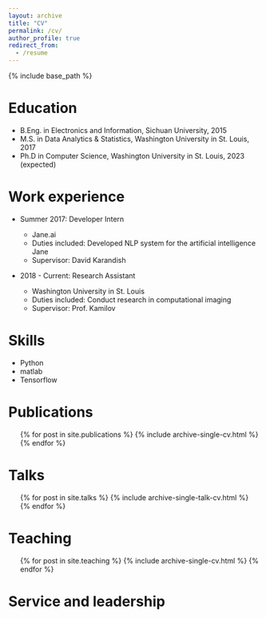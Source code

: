 ```yaml
---
layout: archive
title: "CV"
permalink: /cv/
author_profile: true
redirect_from:
  - /resume
---
```


{% include base_path %}

Education
======
* B.Eng. in Electronics and Information, Sichuan University, 2015
* M.S. in Data Analytics & Statistics, Washington University in St. Louis, 2017
* Ph.D in Computer Science, Washington University in St. Louis, 2023 (expected)

Work experience
======
* Summer 2017: Developer Intern
  * Jane.ai
  * Duties included: Developed NLP system for the artificial intelligence Jane
  * Supervisor: David Karandish

* 2018 - Current: Research Assistant
  * Washington University in St. Louis
  * Duties included: Conduct research in computational imaging
  * Supervisor: Prof. Kamilov
  
Skills
======
* Python
* matlab
* Tensorflow

Publications
======
  <ul>{% for post in site.publications %}
    {% include archive-single-cv.html %}
  {% endfor %}</ul>
  
Talks
======
  <ul>{% for post in site.talks %}
    {% include archive-single-talk-cv.html %}
  {% endfor %}</ul>
  
Teaching
======
  <ul>{% for post in site.teaching %}
    {% include archive-single-cv.html %}
  {% endfor %}</ul>
  
Service and leadership
======

